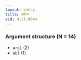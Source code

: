 ```yaml
---
layout: entry
title: མཇལ་
vid: Hill:0544
---
```

### Argument structure (N = 14)
* `arg1` (2)
* `obl` (1)
